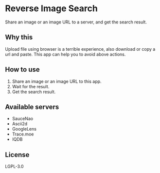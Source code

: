 # Reverse Image Search

Share an image or an image URL to a server, and get the search result.

## Why this

Upload file using browser is a terrible experience, also download or copy a url and paste. This app can help you to avoid above actions.

## How to use

1. Share an image or an image URL to this app.
2. Wait for the result.
3. Get the search result.

## Available servers

- SauceNao
- Ascii2d
- GoogleLens
- Trace.moe
- IQDB

## License

LGPL-3.0